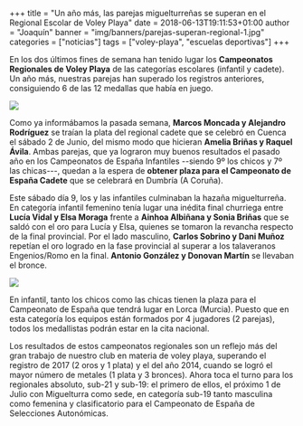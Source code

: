 +++
title = "Un año más, las parejas miguelturreñas se superan en el Regional Escolar de Voley Playa"
date = 2018-06-13T19:11:53+01:00
author = "Joaquín"
banner = "img/banners/parejas-superan-regional-1.jpg"
categories = ["noticias"]
tags = ["voley-playa", "escuelas deportivas"]
+++

En los dos últimos fines de semana han tenido lugar los **Campeonatos
Regionales de Voley Playa** de las categorías escolares (infantil y
cadete). Un año más, nuestras parejas han superado los registros
anteriores, consiguiendo 6 de las 12 medallas que había en juego.

![](../../../../../img/banners/parejas-superan-regional-1.jpg)

Como ya informábamos la pasada semana, **Marcos Moncada y Alejandro
Rodríguez** se traían la plata del regional cadete que se celebró en
Cuenca el sábado 2 de Junio, del mismo modo que hicieran **Amelia Briñas
y Raquel Ávila**. Ambas parejas, que ya
lograron muy buenos resultados el pasado año en los Campeonatos de
España Infantiles --siendo 9º los chicos y 7º las chicas---, quedan a la
espera de **obtener plaza para el Campeonato de España Cadete** que se
celebrará en Dumbría (A Coruña).

Este sábado día 9, los y las infantiles culminaban la hazaña
miguelturreña. En categoría infantil femenino tenía lugar una inédita
final churriega entre **Lucía Vidal y Elsa Moraga** frente a **Ainhoa
Albiñana y Sonia Briñas** que se saldó con el oro para Lucía y Elsa,
quienes se tomaron la revancha respecto de la final provincial. Por el
lado masculino, **Carlos Sobrino y Dani Muñoz** repetían el oro logrado en
la fase provincial al superar a los talaveranos Engenios/Romo en la
final. **Antonio González y Donovan Martín** se llevaban el bronce.

![](../../../../../img/banners/parejas-superan-regional-2.jpg)

En infantil, tanto los chicos como las chicas tienen la plaza para el
Campeonato de España que tendrá lugar en Lorca (Murcia). Puesto que en
esta categoría los equipos están formados por 4 jugadores (2 parejas),
todos los medallistas podrán estar en la cita nacional.

Los resultados de estos campeonatos regionales son un reflejo más del
gran trabajo de nuestro club en materia de voley playa, superando el
registro de 2017 (2 oros y 1 plata) y el del año 2014, cuando se logró
el mayor número de metales (1 plata y 3 bronces). Ahora toca el turno
para los regionales absoluto, sub-21 y sub-19: el primero de ellos, el
próximo 1 de Julio con Miguelturra como sede, en categoría sub-19
tanto masculina como femenina y clasificatorio para el Campeonato de
España de Selecciones Autonómicas.
